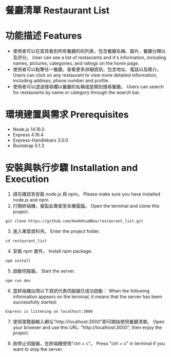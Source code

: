 # 餐廳清單 Restaurant List

# 功能描述 Features
* 使用者可以在首頁看到所有餐廳的的列表，包含餐廳名稱、圖片、餐廳分類以及評分。
  User can see a list of restaurants and it's information, including names, pictures, categories, and ratings on the home page.
* 使用者可以點擊任一餐廳，查看更多詳細資訊，包含地址、電話以及簡介。
  Users can click on any restaurant to view more detailed information, including address, phone number and profile.
* 使用者可以透過搜尋欄以餐廳的名稱或是類別搜尋餐廳。
  Users can search for restaurants by name or category through the search bar.

# 環境建置與需求 Prerequisites
* Node.js 14.16.0
* Express 4.16.4
* Express-Handlebars 3.0.0
* Bootstrap 5.1.3

# 安裝與執行步驟 Installation and Execution
1. 請先確認有安裝 node.js 與 npm。
   Please make sure you have installed node.js and npm.
2. 打開終端機，複製此專案至本機電腦。
   Open the terminal and clone this project.
```
git clone https://github.com/HankHsuABoo/restaurant_list.git
```
3. 進入專案資料夾。
   Enter the project folder.
```
cd restaurant_list
```
4. 安裝 npm 套件。
   Install npm package.
```
npm install
```
5. 啟動伺服器。
   Start the server.
```
npm run dev
```
6. 當終端機出現以下資訊代表伺服器已成功啟動：
   When the following information appears on the terminal, it means that the server has been successfully started:
```
Express is listening on localhost:3000
```
7. 使用瀏覽器輸入網址"http://localhost:3000"即可開始使用餐廳清單。
   Open your browser and use this URL: "http://localhost:3000", then enjoy the project.

8. 欲停止伺服器，在終端機使用"ctrl + c"。
   Press "ctrl + c" in terminal if you want to stop the server.
